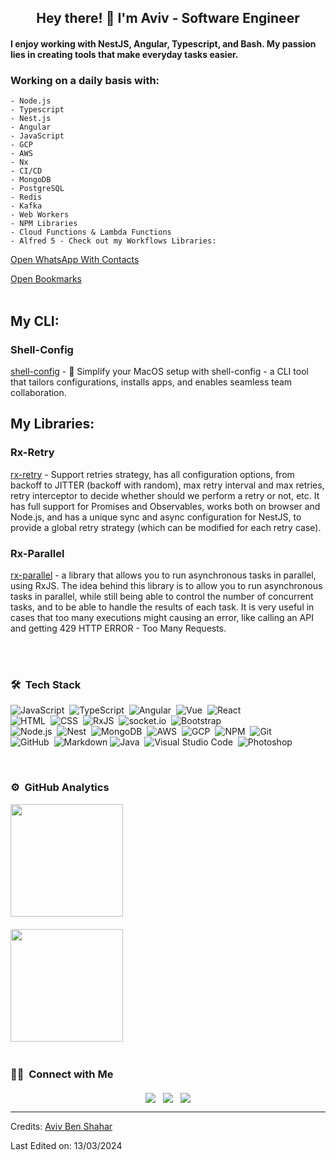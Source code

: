 <h2 align="center">Hey there! 👋 I'm Aviv - Software Engineer</h2>

#### I enjoy working with NestJS, Angular, Typescript, and Bash. My passion lies in creating tools that make everyday tasks easier.

### Working on a daily basis with:
    - Node.js
    - Typescript
    - Nest.js
    - Angular
    - JavaScript
    - GCP
    - AWS
    - Nx
    - CI/CD
    - MongoDB
    - PostgreSQL
    - Redis
    - Kafka
    - Web Workers
    - NPM Libraries
    - Cloud Functions & Lambda Functions
    - Alfred 5 - Check out my Workflows Libraries:
    

[Open WhatsApp With Contacts](https://www.npmjs.com/package/alfred-open-whatsapp)
<br />

[Open Bookmarks](https://www.npmjs.com/package/alfred-search-bookmark)
<br />
<br />

## My CLI:

### Shell-Config
[shell-config](https://github.com/Avivbens/shell-config) - 🚀 Simplify your MacOS setup with shell-config - a CLI tool that tailors configurations, installs apps, and enables seamless team collaboration.

## My Libraries:

### Rx-Retry
[rx-retry](https://www.npmjs.com/package/rx-retry) - Support retries strategy, has all configuration options, from backoff to JITTER (backoff with random), max retry interval and max retries, retry interceptor to decide whether should we perform a retry or not, etc. 
It has full support for Promises and Observables, works both on browser and Node.js, and has a unique sync and async configuration for NestJS, to provide a global retry strategy (which can be modified for each retry case).

### Rx-Parallel
[rx-parallel](https://www.npmjs.com/package/rx-parallel) - a library that allows you to run asynchronous tasks in parallel, using RxJS.
The idea behind this library is to allow you to run asynchronous tasks in parallel, while still being able to control the number of concurrent tasks, and to be able to handle the results of each task.
It is very useful in cases that too many executions might causing an error, like calling an API and getting 429 HTTP ERROR - Too Many Requests.

<br />
<br />

### 🛠 &nbsp;Tech Stack

![JavaScript](https://img.shields.io/badge/-JavaScript-E1CA3E?style=flat&logo=javascript)&nbsp;
![TypeScript](https://img.shields.io/badge/-TypeScript-1066C6?style=flat&logo=typescript)&nbsp;
![Angular](https://img.shields.io/badge/-Angular-85122A?style=flat&logo=angular)&nbsp;
![Vue](https://img.shields.io/badge/-Vue-111?style=flat&logo=vue.js)&nbsp;
![React](https://img.shields.io/badge/-React-05929A?style=flat&logo=react)&nbsp; \
![HTML](https://img.shields.io/badge/-HTML-05122A?style=flat&logo=HTML5)&nbsp;
![CSS](https://img.shields.io/badge/-CSS-05122A?style=flat&logo=CSS3&logoColor=1572B6)&nbsp;
![RxJS](https://img.shields.io/badge/-RxJS-05122A?style=flat&logo=RxJS&logoColor=1572B6)&nbsp;
![socket.io](https://img.shields.io/badge/-socket.io-05122A?style=flat&logo=socket.io&logoColor=1572B6)&nbsp;
![Bootstrap](https://img.shields.io/badge/-Bootstrap-05122A?style=flat&logo=bootstrap&logoColor=563D7C) \
![Node.js](https://img.shields.io/badge/-Node.js-05122A?style=flat&logo=node.js)&nbsp;
![Nest](https://img.shields.io/badge/-Nest-05122A?style=flat&logo=nest)&nbsp;
![MongoDB](https://img.shields.io/badge/-MongoDB-05122A?style=flat&logo=mongodb)&nbsp;
![AWS](https://img.shields.io/badge/-AWS-05122A?style=flat&logo=amazon)&nbsp;
![GCP](https://img.shields.io/badge/-GCP-05122A?style=flat&logo=google)&nbsp;
![NPM](https://img.shields.io/badge/-NPM-05122A?style=flat&logo=npm)&nbsp;
![Git](https://img.shields.io/badge/-Git-05122A?style=flat&logo=git)&nbsp; \
![GitHub](https://img.shields.io/badge/-GitHub-05122A?style=flat&logo=github)&nbsp;
![Markdown](https://img.shields.io/badge/-Markdown-05122A?style=flat&logo=markdown)
![Java](https://img.shields.io/badge/-Java-05122A?style=flat&logo=Java&logoColor=FFA518)&nbsp;
![Visual Studio Code](https://img.shields.io/badge/-Visual%20Studio%20Code-05122A?style=flat&logo=visual-studio-code&logoColor=007ACC)&nbsp;
![Photoshop](https://img.shields.io/badge/-Photoshop-05122A?style=flat&logo=adobe-photoshop)&nbsp;

<br />

### ⚙️ &nbsp;GitHub Analytics

<p align="center">
<a href="https://github.com/avivbens"  style="display: flex; flex-direction: column;">
  <img height="180em" src="https://github-readme-stats-eight-theta.vercel.app/api?username=avivbens&show_icons=true&theme=algolia&include_all_commits=true&count_private=true" style="margin-bottom: 20px"/>

  <img height="180em" src="https://github-readme-stats-eight-theta.vercel.app/api/top-langs/?username=avivbens&layout=compact&langs_count=8&theme=algolia" style="margin-bottom: 20px"/>
</a>
</p>

### 🤝🏻 &nbsp;Connect with Me

<p align="center" style="margin-top: 20px; display: flex; gap: 12px; justify-content: center;">
<a href="https://www.linkedin.com/in/aviv-ben-shahar-33583b211/"><img src="https://img.shields.io/badge/-Aviv%20Ben%20Shahar-0077B5?style=flat&logo=Linkedin&logoColor=white"/></a>
<a href="mailto:avivbens87@gmail.com"><img src="https://img.shields.io/badge/-avivbens87@gmail.com-D14836?style=flat&logo=Gmail&logoColor=white"/></a>
<a href="https://instagram.com/aviv_ben_shahar"><img src="https://img.shields.io/badge/-@aviv_ben_shahar-E4405F?style=flat&logo=Instagram&logoColor=white"/></a>
</p>

-----
Credits: [Aviv Ben Shahar](https://github.com/avivbens)

Last Edited on: 13/03/2024
